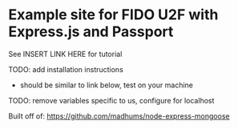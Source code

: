 # Example site for FIDO U2F with Express.js and Passport

See INSERT LINK HERE for tutorial

TODO: add installation instructions
* should be similar to link below, test on your machine

TODO: remove variables specific to us, configure for localhost

Built off of: https://github.com/madhums/node-express-mongoose

